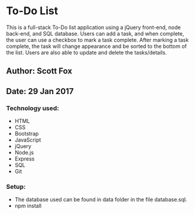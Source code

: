 # To-Do List

This is a full-stack To-Do list application using a jQuery front-end, node back-end, and SQL database. Users can add a task, and when complete, the user can use a checkbox to mark a task complete. After marking a task complete, the task will change appearance and be sorted to the bottom of the list. Users are also able to update and delete the tasks/details. 

## Author: Scott Fox

## Date: 29 Jan 2017

### Technology used:
- HTML
- CSS
- Bootstrap
- JavaScript
- jQuery
- Node.js
- Express
- SQL
- Git

### Setup:
- The database used can be found in data folder in the file database.sql.
- npm install
